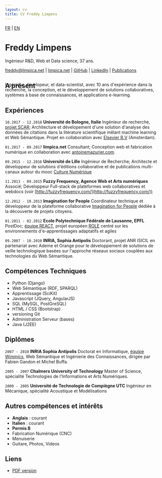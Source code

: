```yaml
---
layout: cv
title: CV Freddy Limpens
---
```

<div id="lang">
<a class="selected" href="../fr/">FR</a> | <a class="unselected" href="../en/">EN</a>
</div>


# Freddy Limpens
Ingénieur R&D, Web et Data science, 37 ans.

<div id="webaddress">
<i class="fa fa-envelope"></i> <a href="mailto:freddy@limpica.net">freddy@limpica.net</a>
|
<i class="fa fa-home"></i> <a href="http://limpica.net">limpica.net</a>
|
<i class="fa fa-github"></i> <a href="http://github.com/freddylimpens">GitHub</a>
|
<i class="fa fa-linkedin"></i> <a href="https://fr.linkedin.com/in/freddylimpens">LinkedIn</a>
|
<i class="fa fa-book"></i> <a href="https://hal.archives-ouvertes.fr/search/index/q/*/authFullName_s/Freddy+Limpens">Publications</a>
</div>



## A présent

<p style="margin-top:-42px">Ingénieur, dévelopeur, et data-scientist, avec 10  ans d'expérience dans la recherche, la conception, et le développement de solutions collaboratives, systèmes à base de connaissances, et applications e-learning.</p>


## Expériences

`10.2017 - 12.2018`
__Université de Bologne, Italie__ Ingénieur de recherche, [projet SCAR](http://dasplab.cs.unibo.it/index.php/scar/); Architecture et dévelopement d'une solution d'analyse des données de citations dans la litérature scientifique mêlant machine learning et Web Sémantique. Projet en collaboration avec [Elsevier B.V](https://www.elsevier.com) (Amsterdam).

`01.2017 - 09.2017`
__limpica.net__ Consultant; Conception web et fabrication numérique en collaboration avec [antoinemazurier.com](https://www.antoinemazurier.com).

`09.2015 - 12.2016`
__Université de Lille__ Ingénieur de Recherche; Architecte et développeur de solutions d'éditions collaborative et de publications multi-canaux autour du mooc [Culture Numérique](http://culturenumerique.univ-lille3.fr/)

`11.2013 - 09.2015`
__Fuzzy Frequency, Agence Web et Arts numériques__ Associé; Développeur Full-stack de plateformes web collaboratives et webdocs
(voir [http://fuzzyfrequency.com/](http://fuzzyfrequency.com/))

`12.2012 - 10.2013`
__Imagination for People__ Coordinateur technique et développeur de la plateforme collaborative [Imagination for People](http://imaginationforpeople.org) dédiée à la découverte de projets citoyens.

`01.2011 - 02.2012`
__Ecole Polytechnique Fédérale de Lausanne, EPFL__ PostDoc; [équipe REACT](http://react.epfl.ch/), projet européen [ROLE](http://role-project.archiv.zsi.at/) centré sur les environnements d'e-apprentissages adaptatifs et agiles

`09.2007 - 10.2010`
__INRIA, Sophia Antipolis__ Doctorant, projet ANR ISICIL en partenariat avec Ademe et Orange pour le développement de solutions de veille technologique basées sur l'approche réseaux sociaux couplées aux technologies du Web Sémantique.

## Compétences Techniques

* Python (Django)
* Web Sémantique (RDF, SPARQL)
* Apprentissage (SciKit)
* Javascript (JQuery, AngularJS)
* SQL (MySQL, PostGreSQL)
* HTML / CSS (Bootstrap)
* versioning Git
* Administration Serveur (bases)
* Java (J2EE)

<!--
## Enseignement

`2015 - 2016`
__Université de Lille__ Responsable de 2 cours : *Introduction aux Bases de Données et Data-journalisme*, et *Gestion de Contenu et publication Web*

`2012`
__Les Petits Débrouillards__ Association de médiation scientifique; intervention dans des structures sociales sur des sujets tels que l'astronomie, la chimie, et la physique.

`2010`
__Université Nice Sophia Antipolis__ 1 semestre de TP sur les  *Technologies pour le Web 2.0*

-->

## Diplômes

`2007 - 2010`
__INRIA Sophia Antipolis__ Doctorat en Informatique, [équipe Wimmics](http://wimmics.inria.fr/), Web Sémantique et Ingénierie des Connaissances,
 dirigée par Fabien Gandon et Michel Buffa.

`2005 - 2007`
__Chalmers University of Technology__ Master of Science, spécialité Technologies de l'Informations et Arts Numériques.

`2000 - 2005`
__Université de Technologie de Compiègne UTC__ Ingénieur en Mécanique, spécialité Acoustique et Modélisations


## Autres compétences et intérêts

* **Anglais** : courant
* **Italien** : courant
* **Permis B**
* Fabrication Numérique (CNC)
* Menuiserie
* Guitare, Photos, Videos

<!-- ## Projects

### commons

I was member of the board of managers of one of the first coworking place in Lille, La Coroutine, for 2 years (2013-2015). This self-financed place is considered a common since it is run by the community of its users and is open to any kind of contribution. This is also where I got the chance to contribute to other commons-like projects on social projects cartography (http://imaginationforpeople.org/, http://encommuns.org) or the development of a community of hackers and DIYers in Lille (http://lille-makers.org)

### scientific mediation

TBD

-->

## Liens

* <i class="fa fa-file-pdf-o"></i> <a href="http://limpica.net/fdy/cv/fr/freddy_limpens.cv.fr.pdf">PDF version</a>
